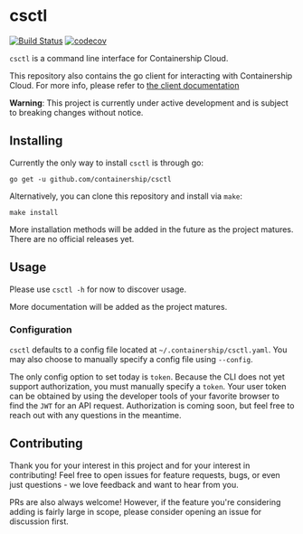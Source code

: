 # csctl

[![Build Status](https://travis-ci.org/containership/csctl.svg?branch=master)](https://travis-ci.org/containership/csctl)
[![codecov](https://codecov.io/gh/containership/csctl/branch/master/graph/badge.svg)](https://codecov.io/gh/containership/csctl)

`csctl` is a command line interface for Containership Cloud.

This repository also contains the go client for interacting with Containership Cloud.
For more info, please refer to [the client documentation](cloud/README.md)

**Warning**: This project is currently under active development and is subject to breaking changes without notice.

## Installing

Currently the only way to install `csctl` is through go:

```
go get -u github.com/containership/csctl
```

Alternatively, you can clone this repository and install via `make`:

```
make install
```

More installation methods will be added in the future as the project matures.
There are no official releases yet.

## Usage

Please use `csctl -h` for now to discover usage.

More documentation will be added as the project matures.

### Configuration

`csctl` defaults to a config file located at `~/.containership/csctl.yaml`.
You may also choose to manually specify a config file using `--config`.

The only config option to set today is `token`.
Because the CLI does not yet support authorization, you must manually specify a `token`.
Your user token can be obtained by using the developer tools of your favorite browser to find the `JWT` for an API request.
Authorization is coming soon, but feel free to reach out with any questions in the meantime.

## Contributing

Thank you for your interest in this project and for your interest in contributing!
Feel free to open issues for feature requests, bugs, or even just questions - we love feedback and want to hear from you.

PRs are also always welcome!
However, if the feature you're considering adding is fairly large in scope, please consider opening an issue for discussion first.
